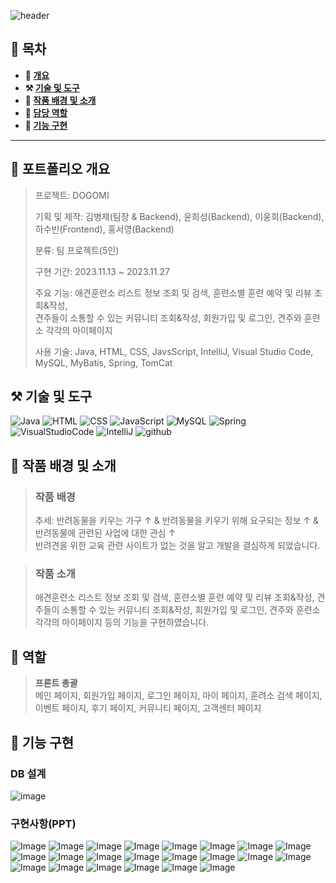 ![header](https://capsule-render.vercel.app/api?type=waving&color=cd9d67&height=200&section=header&text=DOGOMI&fontSize=70)

## **📖 목차**

<b>
  
- 📝 [개요](#-포트폴리오-개요)
- ⚒️ [기술 및 도구](#%EF%B8%8F-기술-및-도구)
- 📃 [작품 배경 및 소개](#-작품-배경-및-소개)
- 🍋 [담당 역할](#-역할)
- 🔎 [기능 구현](#-기능-구현)
</b>

---

## **📝 포트폴리오 개요**

> 프로젝트: DOGOMI
>
> 기획 및 제작: 김병제(팀장 & Backend), 윤희성(Backend), 이웅희(Backend), 하수빈(Frontend), 홍서영(Backend)
>
> 분류: 팀 프로젝트(5인)
>
> 구현 기간: 2023.11.13 ~ 2023.11.27
>  
> 주요 기능: 애견훈련소 리스트 정보 조회 및 검색, 훈련소별 훈련 예약 및 리뷰 조회&작성,<br>견주들이 소통할 수 있는 커뮤니티 조회&작성, 회원가입 및 로그인, 견주와 훈련소 각각의 마이페이지
>
> 사용 기술: Java, HTML, CSS, JavsScript, IntelliJ, Visual Studio Code, MySQL, MyBatis, Spring, TomCat

## **⚒️ 기술 및 도구**
![Java](https://img.shields.io/badge/Java-ED8B00?style=for-the-badge&logo=openjdk&logoColor=white) ![HTML](https://img.shields.io/badge/HTML5-E34F26?style=for-the-badge&logo=html5&logoColor=white) ![CSS](https://img.shields.io/badge/CSS3-1572B6?style=for-the-badge&logo=css3&logoColor=white) ![JavaScript](https://img.shields.io/badge/JavaScript-F7DF1E?style=for-the-badge&logo=JavaScript&logoColor=white) ![MySQL](https://img.shields.io/badge/MySQL-00000F?style=for-the-badge&logo=mysql&logoColor=white) ![Spring](https://img.shields.io/badge/Spring-6DB33F?style=for-the-badge&logo=spring&logoColor=white) ![VisualStudioCode](https://img.shields.io/badge/Visual_Studio_Code-0078D4?style=for-the-badge&logo=visual%20studio%20code&logoColor=white) ![IntelliJ](https://img.shields.io/badge/IntelliJ_IDEA-000000.svg?style=for-the-badge&logo=intellij-idea&logoColor=white) ![github](https://img.shields.io/badge/GitHub-100000?style=for-the-badge&logo=github&logoColor=white)

## **📃 작품 배경 및 소개**
> ### 작품 배경
> 
> 추세: 반려동물을 키우는 가구 ↑ & 반려동물을 키우기 위해 요구되는 정보 ↑ & 반려동물에 관련된 사업에 대한 관심 ↑<br>
> 반려견을 위한 교육 관련 사이트가 없는 것을 알고 개발을 결심하게 되었습니다.

> ### 작품 소개
> 
>  애견훈련소 리스트 정보 조회 및 검색, 훈련소별 훈련 예약 및 리뷰 조회&작성, 견주들이 소통할 수 있는 커뮤니티 조회&작성, 회원가입 및 로그인, 견주와 훈련소 각각의 마이페이지 등의 기능을 구현하였습니다.


## **🍋 역할**
>
> **프론트 총괄**<br>
> 메인 페이지, 회원가입 페이지, 로그인 페이지, 마이 페이지, 훈려소 검색 페이지, 이벤트 페이지, 후기 페이지, 커뮤니티 페이지, 고객센터 페이지

## **🔎 기능 구현**
### **DB 설계**
![image](https://github.com/dellogo/DOGOMI/assets/93125060/a224b650-4a46-4206-a40e-0c42d3fb4511)

### **구현사항(PPT)**
![Image](https://github.com/user-attachments/assets/a2b690af-e45a-4afe-a315-0bcaa3751d8f)
![Image](https://github.com/user-attachments/assets/fbd8fbce-5714-4096-898e-240f29a8d5de)
![Image](https://github.com/user-attachments/assets/aa8c4abf-ed48-48f2-9fee-640f098c5a28)
![Image](https://github.com/user-attachments/assets/034fd17e-972a-4e80-96a7-82c10c9de884)
![Image](https://github.com/user-attachments/assets/8c9d47d5-4d4d-4b97-b933-a5195788deb4)
![Image](https://github.com/user-attachments/assets/c07add19-d2a0-4b57-ab9b-f80032dd45d6)
![Image](https://github.com/user-attachments/assets/7ce42fb2-32f9-4760-8787-559d9784edec)
![Image](https://github.com/user-attachments/assets/aa9a1cdd-e880-4002-be45-3f17d6be3133)
![Image](https://github.com/user-attachments/assets/7847eb39-561f-4b75-9103-d41b113aa7f0)
![Image](https://github.com/user-attachments/assets/a9806033-d49c-42e7-9dca-eee34bf38fe2)
![Image](https://github.com/user-attachments/assets/018d4304-5041-4716-8579-3167cb783d0a)
![Image](https://github.com/user-attachments/assets/5cdc484a-841a-4409-8c82-1d0e58b36b3a)
![Image](https://github.com/user-attachments/assets/71004058-8f9a-482a-95fe-de13647f62af)
![Image](https://github.com/user-attachments/assets/0c570085-5251-4f7e-b687-aecc29bf5aa8)
![Image](https://github.com/user-attachments/assets/176a92c2-b65b-45ae-944e-81e80513ff5a)
![Image](https://github.com/user-attachments/assets/1f5459ff-085c-4375-b66e-1a39e9ccd826)
![Image](https://github.com/user-attachments/assets/16b6b1f5-3f65-42a9-b4ad-6a8812b300be)
![Image](https://github.com/user-attachments/assets/b8b18211-96d6-4d6e-927f-7617987f95f9)
![Image](https://github.com/user-attachments/assets/0de24b5c-fe8a-471a-a66a-fca20ddf83ce)
![Image](https://github.com/user-attachments/assets/e0130b66-cba4-492c-bac9-c538b32765e0)
![Image](https://github.com/user-attachments/assets/39c519e0-caf2-4338-88bb-edfa040f9927)
![Image](https://github.com/user-attachments/assets/d211bf8d-421e-4376-b90f-aae622f8c072)
